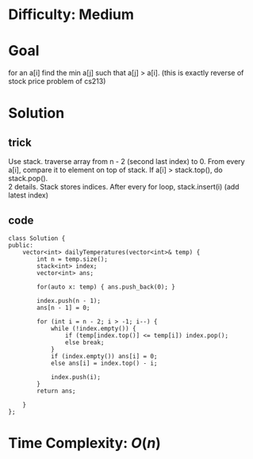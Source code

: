 # Difficulty: Medium
# Goal
for an a[i] find the min a[j] such that a[j] > a[i]. (this is exactly reverse of stock price problem of cs213)
# Solution
## trick
Use stack. traverse array from n - 2 (second last index) to 0. From every a[i], compare it to element on top of stack. If a[i] > stack.top(), do stack.pop().  
2 details. Stack stores indices. After every for loop, stack.insert(i) (add latest index)
## code
```
class Solution {
public:
    vector<int> dailyTemperatures(vector<int>& temp) {
        int n = temp.size();
        stack<int> index;
        vector<int> ans;

        for(auto x: temp) { ans.push_back(0); }

        index.push(n - 1);
        ans[n - 1] = 0;

        for (int i = n - 2; i > -1; i--) {
            while (!index.empty()) {
                if (temp[index.top()] <= temp[i]) index.pop();
                else break;
            }
            if (index.empty()) ans[i] = 0;
            else ans[i] = index.top() - i;

            index.push(i);
        }
        return ans;

    }
};
```
# Time Complexity: $O(n)$
